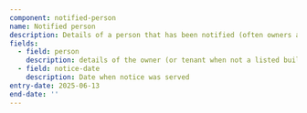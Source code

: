 ```yaml
---
component: notified-person
name: Notified person
description: Details of a person that has been notified (often owners and agricultural tenants of the land)
fields:
  - field: person
    description: details of the owner (or tenant when not a listed building consent application)
  - field: notice-date
    description: Date when notice was served
entry-date: 2025-06-13
end-date: ''
---
```

